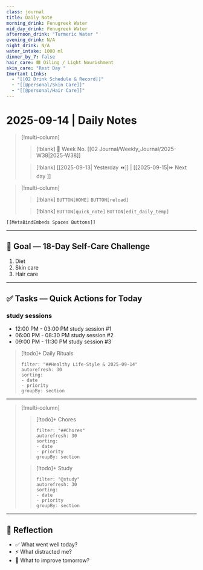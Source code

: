 ```yaml
---
class: journal
title: Daily Note
morning_drink: Fenugreek Water
mid_day_drink: Fenugreek Water
afternoon_drink: "Turmeric Water "
evening_drink: N/A
night_drink: N/A
water_intake: 1000 ml
dinner_by_7: false
hair_care: 🟦 Oiling / Light Nourishment
skin_care: "Rest Day "
Imortant LInks:
  - "[[02 Drink Schedule & Record]]"
  - "[[@personal/Skin Care]]"
  - "[[@personal/Hair Care]]"
---
```


# 2025-09-14 | Daily Notes

> [!multi-column]
> 
>> [!blank]
>> 📅 Week No. [[02 Journal/Weekly_Journal/2025-W38|2025-W38]]
>
>> [!blank]
>> [[2025-09-13| Yesterday ⏪]] |  [[2025-09-15|⏩ Next day ]]

> [!multi-column]
>
>> [!blank]
>> `BUTTON[HOME]` 
>> `BUTTON[reload]`
>
>> [!blank]
>> `BUTTON[quick_note]` 
>> `BUTTON[edit_daily_temp]` 
  ```meta-bind-embed
 [[MetaBindEmbeds Spaces Buttons]]
 ```
 
---

## 🎯 Goal — 18-Day Self-Care Challenge

1. Diet
2. Skin care
3. Hair care

---

## ✅ Tasks — Quick Actions for Today

### study sessions

- 12:00 PM - 03:00 PM study session #1
- 06:00 PM - 08:30 PM study session #2
- 09:00 PM - 11:30 PM study session #3`

> [!todo]+ Daily Rituals
>
> ```todoist
> filter: "##Healthy Life-Style & 2025-09-14"
> autorefresh: 30
> sorting:  
> - date
> - priority
> groupBy: section
> ```

***

> [!multi-column]
>
> > [!todo]+ Chores
> >
> > ```todoist
> > filter: "##Chores"
> > autorefresh: 30
> > sorting:  
> > - date
> > - priority
> > groupBy: section
> > ```
>
> > [!todo]+ Study
> >
> > ```todoist
> > filter: "@study"
> > autorefresh: 30
> > sorting:  
> > - date
> > - priority
> > groupBy: section
> > ```

***

## 📓 Reflection

- ✅ What went well today?  
- ⚡ What distracted me?  
- 🎯 What to improve tomorrow?  
